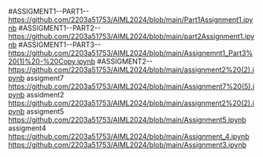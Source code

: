 #ASSIGMENT1--PART1--https://github.com/2203a51753/AIML2024/blob/main/Part1Assignment1.ipynb
#ASSIGMENT1--PART2--https://github.com/2203a51753/AIML2024/blob/main/part2Assignment1.ipynb
#ASSIGMENT1--PART3--https://github.com/2203a51753/AIML2024/blob/main/Assignemnt1_Part3%20(1)%20-%20Copy.ipynb
#ASSIGMENT2--https://github.com/2203a51753/AIML2024/blob/main/assignment2%20(2).ipynb
assigment7 https://github.com/2203a51753/AIML2024/blob/main/Assignment7%20(5).ipynb
assidment2 https://github.com/2203a51753/AIML2024/blob/main/assignment2%20(2).ipynb
assigment5 https://github.com/2203a51753/AIML2024/blob/main/Assignment5.ipynb
assigment4 https://github.com/2203a51753/AIML2024/blob/main/Assignment_4.ipynb
https://github.com/2203a51753/AIML2024/blob/main/Assignment3.ipynb
